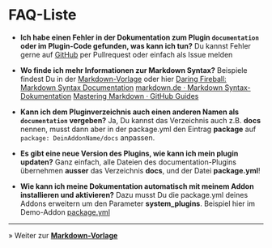 # FAQ-Liste

* **Ich habe einen Fehler in der Dokumentation zum Plugin `documentation` oder im Plugin-Code gefunden, was kann ich tun?**
Du kannst Fehler gerne auf [GitHub](https://github.com/FriendsOfREDAXO/demo_addon) per Pullrequest oder einfach als Issue melden

* **Wo finde ich mehr Informationen zur Markdown Syntax?**
Beispiele findest Du in der [Markdown-Vorlage](_vorlage.md) oder hier
[Daring Fireball: Markdown Syntax Documentation](https://daringfireball.net/projects/markdown/syntax)
[markdown.de · Markdown Syntax-Dokumentation](http://markdown.de/)
[Mastering Markdown · GitHub Guides](https://guides.github.com/features/mastering-markdown/)

* **Kann ich dem Pluginverzeichnis auch einen anderen Namen als `documentation` vergeben?**
Ja, Du kannst das Verzeichnis auch z.B. **docs** nennen, musst dann aber in der package.yml den Eintrag **package** auf `package: DeinAddonName/docs` anpassen.

* **Es gibt eine neue Version des Plugins, wie kann ich mein plugin updaten?**
Ganz einfach, alle Dateien des documentation-Plugins übernehmen
**ausser** das Verzeichnis **docs**, und der Datei **package.yml**!

* **Wie kann ich meine Dokumentation automatisch mit meinem Addon installieren und aktivieren?**
Dazu musst Du die package.yml deines Addons erweitern um den Parameter **system_plugins**. Beispiel hier im Demo-Addon [package.yml](https://github.com/FriendsOfREDAXO/demo_addon/blob/master/package.yml#L33-L35)

---

&raquo; Weiter zur **[Markdown-Vorlage](_vorlage.md)**
